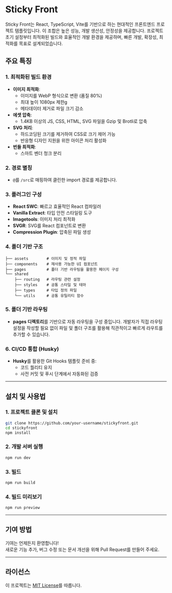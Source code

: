 # Sticky Front

Sticky Front는 React, TypeScript, Vite를 기반으로 하는 현대적인 프론트엔드 프로젝트 템플릿입니다. 이 조합은 높은 성능, 개발 생산성, 안정성을 제공합니다. 프로젝트 초기 설정부터 최적화된 빌드와 효율적인 개발 환경을 제공하며, 빠른 개발, 확장성, 최적화를 목표로 설계되었습니다.

## 주요 특징

### 1. 최적화된 빌드 환경
- **이미지 최적화**:
  - 이미지를 WebP 형식으로 변환 (품질 80%)
  - 최대 높이 1080px 제한g
  - 메타데이터 제거로 파일 크기 감소
- **에셋 압축**:
  - 1.4KB 이상의 JS, CSS, HTML, SVG 파일을 Gzip 및 Brotli로 압축
- **SVG 처리**:
  - 하드코딩된 크기를 제거하여 CSS로 크기 제어 가능
  - 반응형 디자인 지원을 위한 아이콘 처리 활성화
- **번들 최적화**:
  - 스마트 벤더 청크 분리

### 2. 경로 별칭
- `@`를 `/src`로 매핑하여 클린한 import 경로를 제공합니다.

### 3. 플러그인 구성
- **React SWC**: 빠르고 효율적인 React 컴파일러
- **Vanilla Extract**: 타입 안전 스타일링 도구
- **Imagetools**: 이미지 처리 최적화
- **SVGR**: SVG를 React 컴포넌트로 변환
- **Compression Plugin**: 압축된 파일 생성

### 4. 폴더 기반 구조
```plaintext
├── assets        # 이미지 및 정적 파일
├── components    # 재사용 가능한 UI 컴포넌트
├── pages         # 폴더 기반 라우팅을 활용한 페이지 구성
└── shared
    ├── routing   # 라우팅 관련 설정
    ├── styles    # 공통 스타일 및 테마
    ├── types     # 타입 정의 파일
    └── utils     # 공통 유틸리티 함수
```

### 5. 폴더 기반 라우팅
- **pages 디렉토리**를 기반으로 자동 라우팅을 구성 중입니다. 개발자가 직접 라우팅 설정을 작성할 필요 없이 파일 및 폴더 구조를 활용해 직관적이고 빠르게 라우트를 추가할 수 있습니다.

### 6. CI/CD 통합 (Husky)
- **Husky**를 활용한 Git Hooks 템플릿 준비 중:
    - 코드 퀄리티 유지
    - 사전 커밋 및 푸시 단계에서 자동화된 검증

---

## 설치 및 사용법

### 1. 프로젝트 클론 및 설치
```bash
git clone https://github.com/your-username/stickyfront.git
cd stickyfront
npm install
```

### 2. 개발 서버 실행
```bash
npm run dev
```

### 3. 빌드
```bash
npm run build
```

### 4. 빌드 미리보기
```bash
npm run preview
```

---

## 기여 방법
기여는 언제든지 환영합니다!  
새로운 기능 추가, 버그 수정 또는 문서 개선을 위해 Pull Request를 만들어 주세요.

---

## 라이선스
이 프로젝트는 [MIT License](LICENSE)를 따릅니다.